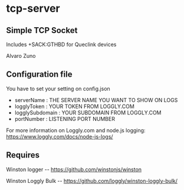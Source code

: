 # tcp-server
## Simple TCP Socket 

 Includes +SACK:GTHBD for Queclink devices
 
 Alvaro Zuno

## Configuration file

 You have to set your setting on config.json

- serverName : THE SERVER NAME YOU WANT TO SHOW ON LOGS
- logglyToken : YOUR TOKEN FROM LOGGLY.COM
- logglySubdomain : YOUR SUBDOMAIN FROM LOGGLY.COM
- portNumber : LISTENING PORT NUMBER

For more information on Loggly.com and node.js logging: https://www.loggly.com/docs/node-js-logs/

## Requires

Winston logger -- https://github.com/winstonjs/winston

Winston Loggly Bulk -- https://github.com/loggly/winston-loggly-bulk/

